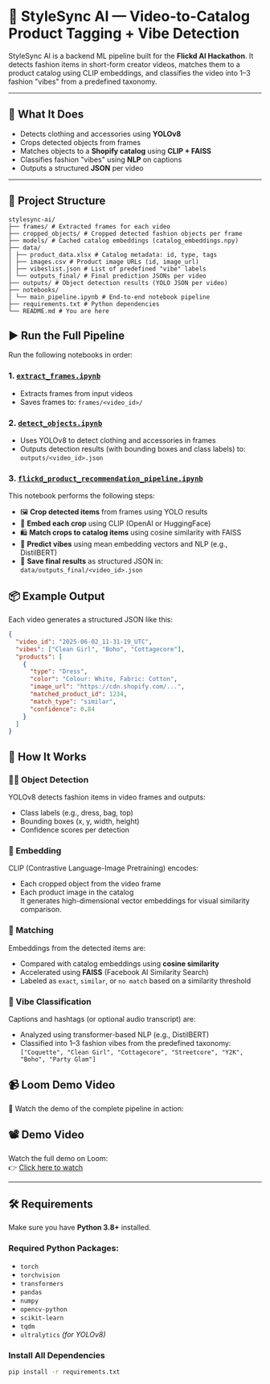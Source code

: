 # 🎥 StyleSync AI — Video-to-Catalog Product Tagging + Vibe Detection

StyleSync AI is a backend ML pipeline built for the **Flickd AI Hackathon**. It detects fashion items in short-form creator videos, matches them to a product catalog using CLIP embeddings, and classifies the video into 1–3 fashion "vibes" from a predefined taxonomy.

---

## 🧠 What It Does

- Detects clothing and accessories using **YOLOv8**
- Crops detected objects from frames
- Matches objects to a **Shopify catalog** using **CLIP + FAISS**
- Classifies fashion "vibes" using **NLP** on captions
- Outputs a structured **JSON** per video

---

## 📁 Project Structure

```
stylesync-ai/
├── frames/ # Extracted frames for each video
├── cropped_objects/ # Cropped detected fashion objects per frame
├── models/ # Cached catalog embeddings (catalog_embeddings.npy)
├── data/
│ ├── product_data.xlsx # Catalog metadata: id, type, tags
│ ├── images.csv # Product image URLs (id, image_url)
│ ├── vibeslist.json # List of predefined "vibe" labels
│ └── outputs_final/ # Final prediction JSONs per video
├── outputs/ # Object detection results (YOLO JSON per video)
├── notebooks/
│ └── main_pipeline.ipynb # End-to-end notebook pipeline
├── requirements.txt # Python dependencies
└── README.md # You are here
```

## ▶️ Run the Full Pipeline

Run the following notebooks in order:

### 1. [`extract_frames.ipynb`](notebooks/extract_frames.ipynb)
- Extracts frames from input videos
- Saves frames to: `frames/<video_id>/`

### 2. [`detect_objects.ipynb`](notebooks/detect_objects.ipynb)
- Uses YOLOv8 to detect clothing and accessories in frames
- Outputs detection results (with bounding boxes and class labels) to: `outputs/<video_id>.json`

### 3. [`flickd_product_recommendation_pipeline.ipynb`](notebooks/flickd_product_recommendation_pipeline.ipynb)
This notebook performs the following steps:

- 🖼️ **Crop detected items** from frames using YOLO results  
- 🔗 **Embed each crop** using CLIP (OpenAI or HuggingFace)  
- 🛍️ **Match crops to catalog items** using cosine similarity with FAISS  
- 🧠 **Predict vibes** using mean embedding vectors and NLP (e.g., DistilBERT)  
- 📄 **Save final results** as structured JSON in: `data/outputs_final/<video_id>.json`

## 📦 Example Output

Each video generates a structured JSON like this:

```json
{
  "video_id": "2025-06-02_11-31-19_UTC",
  "vibes": ["Clean Girl", "Boho", "Cottagecore"],
  "products": [
    {
      "type": "Dress",
      "color": "Colour: White, Fabric: Cotton",
      "image_url": "https://cdn.shopify.com/...",
      "matched_product_id": 1234,
      "match_type": "similar",
      "confidence": 0.84
    }
  ]
}
```

## 🧠 How It Works

### 🕵️‍♂️ Object Detection
YOLOv8 detects fashion items in video frames and outputs:
- Class labels (e.g., dress, bag, top)
- Bounding boxes (x, y, width, height)
- Confidence scores per detection

### 🧬 Embedding
CLIP (Contrastive Language-Image Pretraining) encodes:
- Each cropped object from the video frame
- Each product image in the catalog  
It generates high-dimensional vector embeddings for visual similarity comparison.

### 🔗 Matching
Embeddings from the detected items are:
- Compared with catalog embeddings using **cosine similarity**
- Accelerated using **FAISS** (Facebook AI Similarity Search)
- Labeled as `exact`, `similar`, or `no match` based on a similarity threshold

### 🎯 Vibe Classification
Captions and hashtags (or optional audio transcript) are:
- Analyzed using transformer-based NLP (e.g., DistilBERT)
- Classified into 1–3 fashion vibes from the predefined taxonomy:  
  `["Coquette", "Clean Girl", "Cottagecore", "Streetcore", "Y2K", "Boho", "Party Glam"]`

## 📹 Loom Demo Video

🎥 Watch the demo of the complete pipeline in action:

## 📽 Demo Video

Watch the full demo on Loom:  
👉 [Click here to watch](https://www.loom.com/share/fea9f75bac024ed4a5fe2bd40860dd47?sid=f0261a7a-5dba-411c-8c6b-89748ab65ba0)

---

## 🛠️ Requirements

Make sure you have **Python 3.8+** installed.

### Required Python Packages:

- `torch`
- `torchvision`
- `transformers`
- `pandas`
- `numpy`
- `opencv-python`
- `scikit-learn`
- `tqdm`
- `ultralytics`  _(for YOLOv8)_

### Install All Dependencies

```bash
pip install -r requirements.txt
```
